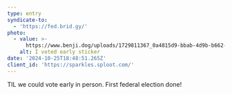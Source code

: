 ```yaml
---
type: entry
syndicate-to:
  - 'https://fed.brid.gy/'
photo:
  - value: >-
      https://www.benji.dog/uploads/1729811367_0a4815d9-bbab-4d9b-b662-fd0a19df7347.jpg
    alt: I voted early sticker
date: '2024-10-25T18:48:51.265Z'
client_id: 'https://sparkles.sploot.com/'
---
```

TIL we could vote early in person. First federal election done!
